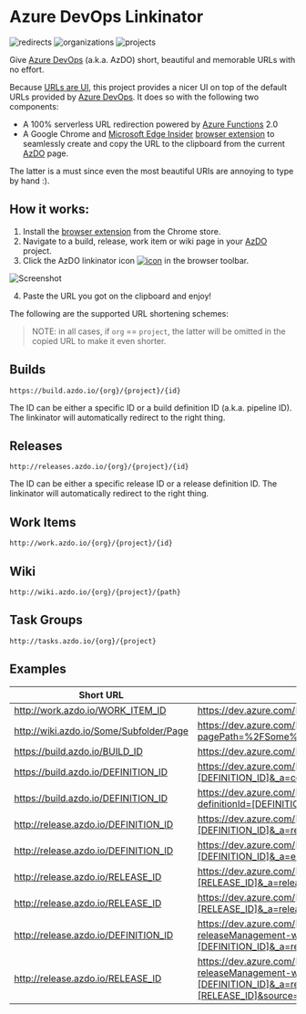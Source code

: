 # Azure DevOps Linkinator

![redirects](https://img.shields.io/endpoint.svg?url=https://azdo-www.azurewebsites.net/stats/redirect&label=%E2%A5%A4%20redirects&color=brightgreen&logo=Azure-DevOps&logoColor=brightgreen)
![organizations](https://img.shields.io/endpoint.svg?url=https://azdo-www.azurewebsites.net/stats/org&label=organizations&color=blue&logo=Azure-DevOps&logoColor=blue)
![projects](https://img.shields.io/endpoint.svg?url=https://azdo-www.azurewebsites.net/stats/project&label=projects&color=orange&logo=Azure-DevOps&logoColor=orange)

Give [Azure DevOps](https://dev.azure.com) (a.k.a. AzDO) short, beautiful and memorable URLs with no effort.

Because [URLs are UI](https://www.hanselman.com/blog/URLsAreUI.aspx), this project provides a nicer UI on top of the default URLs provided by [Azure DevOps](https://dev.azure.com). It does so with the following two components:

* A 100% serverless URL redirection powered by [Azure Functions](http://functions.azure.com) 2.0
* A Google Chrome and [Microsoft Edge Insider](https://www.microsoftedgeinsider.com/) [browser extension](http://browser.azdo.io/) to seamlessly create and copy the URL to the clipboard from the current [AzDO](https://dev.azure.com) page.

The latter is a must since even the most beautiful URIs are annoying to type by hand :).

## How it works:

1. Install the [browser extension](http://browser.azdo.io/) from the Chrome store.
2. Navigate to a build, release, work item or wiki page in your [AzDO](https://dev.azure.com) project.
3. Click the AzDO linkinator icon [![icon](https://github.com/kzu/azdo/raw/master/linkinator/images/AzDO16.png)](http://browser.azdo.io) in the browser toolbar.

![Screenshot](https://raw.githubusercontent.com/kzu/azdo/master/img/SmallPreview.png)

4. Paste the URL you got on the clipboard and enjoy!

The following are the supported URL shortening schemes:

> NOTE: in all cases, if `org` == `project`, the latter will be omitted in the copied URL to make it even shorter.

## Builds

`https://build.azdo.io/{org}/{project}/{id}`

The ID can be either a specific ID or a build definition ID (a.k.a. pipeline ID). The linkinator will automatically redirect to the right thing.

## Releases

`http://releases.azdo.io/{org}/{project}/{id}`

The ID can be either a specific release ID or a release definition ID. The linkinator will automatically redirect to the right thing.

## Work Items

`http://work.azdo.io/{org}/{project}/{id}`

## Wiki

`http://wiki.azdo.io/{org}/{project}/{path}`

## Task Groups

`http://tasks.azdo.io/{org}/{project}`


## Examples

| Short URL | Original URL |
| ------------ |-------------|
| http://work.azdo.io/WORK_ITEM_ID | https://dev.azure.com/[ORG]/[PROJECT]/_workitems/edit/[WORK_ITEM_ID] |
| http://wiki.azdo.io/Some/Subfolder/Page | https://dev.azure.com/[ORG]/[PROJECT]/_wiki/wikis/[ORG]/[PROJECT].wiki?pagePath=%2FSome%2FSubfolder%2FPage |
| https://build.azdo.io/BUILD_ID | https://dev.azure.com/[ORG]/[PROJECT]/_build/index?buildId=[BUILD_ID] |
| https://build.azdo.io/DEFINITION_ID | https://dev.azure.com/[ORG]/[PROJECT]/_build/index?definitionId=[DEFINITION_ID]&_a=completed |
| https://build.azdo.io/DEFINITION_ID | https://dev.azure.com/[ORG]/[PROJECT]/[ORG]/[PROJECT]%20Team/_build?definitionId=[DEFINITION_ID]&_a=summary
| http://release.azdo.io/DEFINITION_ID | https://dev.azure.com/[ORG]/[PROJECT]/_release?definitionId=[DEFINITION_ID]&_a=releases |
| http://release.azdo.io/DEFINITION_ID | https://dev.azure.com/[ORG]/[PROJECT]/_releaseDefinition?definitionId=[DEFINITION_ID]&_a=environments-editor-preview |
| http://release.azdo.io/RELEASE_ID | https://dev.azure.com/[ORG]/[PROJECT]/_release?releaseId=[RELEASE_ID]&_a=release-summary |
| http://release.azdo.io/RELEASE_ID | https://dev.azure.com/[ORG]/[PROJECT]/_releaseProgress?releaseId=[RELEASE_ID]&_a=release-pipeline-progress |
| http://release.azdo.io/DEFINITION_ID | https://dev.azure.com/[ORG]/[PROJECT]/_apps/hub/ms.vss-releaseManagement-web.hub-explorer?definitionId=[DEFINITION_ID]&_a=releases |
| http://release.azdo.io/RELEASE_ID | https://dev.azure.com/[ORG]/[PROJECT]/_apps/hub/ms.vss-releaseManagement-web.hub-explorer?definitionId=[DEFINITION_ID]&_a=release-summary&releaseId=[RELEASE_ID]&source=ReleaseExplorer |
